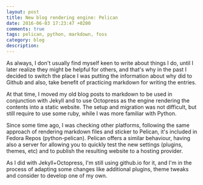 ```yaml
---
layout: post
title: New blog rendering engine: Pelican
date: 2016-06-03 17:23:47 +0200
comments: true
tags: pelican, python, markdown, foss
category: blog
description:
---
```


As always, I don't usually find myself keen to write about things I do, until I later realize they might be helpful for others, and that's why in the past I decided to switch the place I was putting the information about why did to Github and also, take benefit of practicing markdown for writing the entries.

At that time, I moved my old blog posts to markdown to be used in conjunction with Jekyll and to use Octopress as the engine rendering the contents into a static website. The setup and migration was not difficult, but still require to use some ruby, while I was more familiar with Python.

Since some time ago, I was checking other platforms, following the same approach of rendering markdown files and sticker to Pelican, it's included in Fedora Repos (python-pelican). Pelican offers a similar behaviour, having also a server for allowing you to quickly test the new settings (plugins, themes, etc) and to publish the resulting website to a hosting provider.

As I did with Jekyll+Octopress, I'm still using github.io for it, and I'm in the process of adapting some changes like additional plugins, theme tweaks and consider to develop one of my own.

